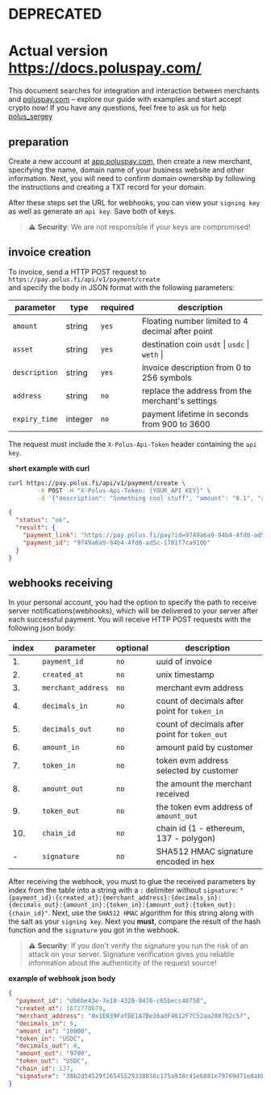 # DEPRECATED 
# Actual version https://docs.poluspay.com/

This document searches for integration and interaction between merchants and [poluspay.com](https://poluspay.com) – explore our guide with examples and start accept crypto now! If you have any questions, feel free to ask us for help [polus_sergey](https://t.me/polus_sergey)

## preparation

Create a new account at [app.poluspay.com](https://app.poluspay.com), then create a new merchant, specifying the name, domain name of your business website and other information. Next, you will need to confirm domain ownership by following the instructions and creating a TXT record for your domain.

After these steps set the URL for webhooks, you can view your `signing key` as well as generate an `api key`. Save both of keys.

> :warning: **Security**: We are not responsible if your keys are compromised!

## invoice creation

To invoice, send a HTTP POST request to `https://pay.polus.fi/api/v1/payment/create`  
and specify the body in JSON format with the following parameters:

| parameter     | type        | required  | description                                         |
| ------------- | ----------- | --------- | --------------------------------------------------- |
| `amount`      | string      | `yes`     | Floating number limited to 4 decimal after point    |
| `asset`       | string      | `yes`     | destination coin `usdt` \| `usdc` \| `weth` \|      |
| `description` | string      | `yes`     | invoice description from 0 to 256 symbols           |
| `address`     | string      | `no`      | replace the address from the merchant's settings    |
| `expiry_time` | integer     | `no`      | payment lifetime in seconds from 900 to 3600        |

The request must include the `X-Polus-Api-Token` header containing the `api key`.

**short example with curl**
```bash
curl https://pay.polus.fi/api/v1/payment/create \
        -X POST -H "X-Polus-Api-Token: {YOUR_API_KEY}" \
        -d '{"description": "Something cool stuff", "amount": "0.1", "asset": "usdc"}' | jq .
```
```json
{
  "status": "ok",
  "result": {
    "payment_link": "https://pay.polus.fi/pay?id=9749a6a9-94b4-4fd0-ad5c-1701f7ca910b",
    "payment_id": "9749a6a9-94b4-4fd0-ad5c-1701f7ca910b"
  }
}
```

## webhooks receiving

In your personal account, you had the option to specify the path to receive server notifications(webhooks), which will be delivered to your server after each successful payment. You will receive HTTP POST requests with the following json body:

| index | parameter          | optional | description
| ----- | ------------------ | -------- | ----------
| 1.    | `payment_id`       | `no`     | uuid of invoice
| 2.    | `created_at`       | `no`     | unix timestamp
| 3.    | `merchant_address` | `no`     | merchant evm address
| 4.    | `decimals_in`      | `no`     | count of decimals after point for `token_in`
| 5.    | `decimals_out`     | `no`     | count of decimals after point for `token_out`
| 6.    | `amount_in`        | `no`     | amount paid by customer
| 7.    | `token_in`         | `no`     | token evm address selected by customer
| 8.    | `amount_out`       | `no`     | the amount the merchant received
| 9.    | `token_out`        | `no`     | the token evm address of `amount_out`
| 10.   | `chain_id`         | `no`     | chain id (1 - ethereum, 137 - polygon)
| -     | `signature`        | `no`     | SHA512 HMAC signature encoded in hex

After receiving the webhook, you must to glue the received parameters by index from the table into a string with a `:` delimiter without `signature`: `"{payment_id}:{created_at}:{merchant_address}:{decimals_in}:{decimals_out}:{amount_in}:{token_in}:{amount_out}:{token_out}:{chain_id}"`. Next, use the `SHA512 HMAC` algorithm for this string along with the salt as your `signing key`. Next you **must**, compare the result of the hash function and the `signature` you got in the webhook.

> :warning: **Security**: If you don't verify the signature you run the risk of an attack on your server. Signature verification gives you reliable information about the authenticity of the request source!

**example of webhook json body**
```json
{
  "payment_id": "db6be43e-7e18-4328-9476-c65becc48750",
  "created_at": 1672770679,
  "merchant_address": "0x1E039FafDE1A7Be16adF4612F7C52aa208702c57",
  "decimals_in": 6,
  "amount_in": "10000",
  "token_in": "USDC",
  "decimals_out": 6,
  "amount_out": "9700",
  "token_out": "USDC",
  "chain_id": 137,
  "signature": "38b2d54529f26545529338856c175a938c41e6881e79769d71e8abb72ea657b37fe5ac7dbba11e9ea4da096070bfd0c2e5ddb3fc587a330973b43a9658ff7630"
}
```
